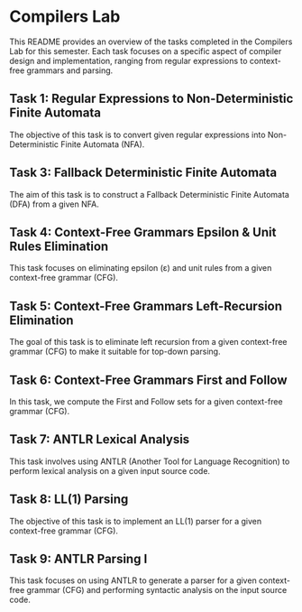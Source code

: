 # Compilers Lab

This README provides an overview of the tasks completed in the Compilers Lab for this semester. Each task focuses on a specific aspect of compiler design and implementation, ranging from regular expressions to context-free grammars and parsing.

## Task 1: Regular Expressions to Non-Deterministic Finite Automata

The objective of this task is to convert given regular expressions into Non-Deterministic Finite Automata (NFA).

## Task 3: Fallback Deterministic Finite Automata

The aim of this task is to construct a Fallback Deterministic Finite Automata (DFA) from a given NFA.

## Task 4: Context-Free Grammars Epsilon & Unit Rules Elimination

This task focuses on eliminating epsilon (ε) and unit rules from a given context-free grammar (CFG).

## Task 5: Context-Free Grammars Left-Recursion Elimination

The goal of this task is to eliminate left recursion from a given context-free grammar (CFG) to make it suitable for top-down parsing.

## Task 6: Context-Free Grammars First and Follow

In this task, we compute the First and Follow sets for a given context-free grammar (CFG).

## Task 7: ANTLR Lexical Analysis

This task involves using ANTLR (Another Tool for Language Recognition) to perform lexical analysis on a given input source code.

## Task 8: LL(1) Parsing

The objective of this task is to implement an LL(1) parser for a given context-free grammar (CFG).

## Task 9: ANTLR Parsing I

This task focuses on using ANTLR to generate a parser for a given context-free grammar (CFG) and performing syntactic analysis on the input source code.
